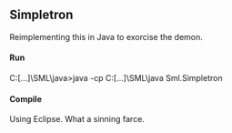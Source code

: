 
## Simpletron
Reimplementing this in Java to exorcise the demon.

#### Run
C:\[...]\SML\java>java -cp C:\[...]\SML\java Sml.Simpletron

#### Compile
Using Eclipse. What a sinning farce.